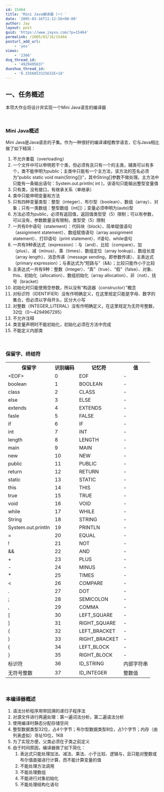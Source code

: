 ```yaml
---
id: 15464
title: 'Mini Java编译器（一）'
date: '2005-03-16T11:12:56+08:00'
author: Jay
layout: post
guid: 'https://www.jayxu.com/?p=15464'
permalink: /2005/03/16/15464
posturl_add_url:
    - 'yes'
views:
    - '2366'
dsq_thread_id:
    - '4929495637'
duoshuo_thread_id:
    - '6.3356053325632E+18'
---
```


<h2>一、任务概述</h2>
本项大作业将设计并实现一个Mini Java语言的编译器

&nbsp;
<h3>Mini Java概述</h3>
Mini Java是Java语言的子集。作为一种很好的编译课程教学语言，它与Java相比做了如下精简：
<ol>
 	<li>不允许重载（overloading）</li>
 	<li>一个文件中可以申明若干个类，但必须有且只有一个的主类，辅类可以有多个，类不能申明为public；主类中只能有一个主方法，该方法的签名必须为“public static void main(String[])”，其中String[]参数不做处理。主方法中只能有一条输出语句：System.out.println( int )，该语句只能输出整型变量值</li>
 	<li>只有类，没有接口，有继承关系（单继承）</li>
 	<li>类中只能申明变量和方法</li>
 	<li>只有四种变量类型：整型（integer）、布尔型（boolean）、数组（array）、对象；只有一类数组：整型数组（int[]）；变量必须申明为(auto)型</li>
 	<li>方法必须为public，必须有返回值，返回值类型受（5）限制；可以有参数，可以没有，参数数量没有限制，类型受（5）限制</li>
 	<li>一共有6中语句（statement）：代码块（block）、简单赋值语句（assignment statement）、数组赋值语句（array assignment statement）、打印语句（print statement）、if语句、while语句</li>
 	<li>一共有9种表达式（expression）：与（and）、比较（compare）、加（plus）、减（minus）、乘（times）、数组定位（array lookup）、数组长度（array length）、消息传递（message sending，即参数传递）、主表达式（primary expression）；与表达式为“短路与”（&amp;&amp;）；比较只能作小于比较</li>
 	<li>主表达式一共有9种：整数（Integer）、“真”（true）、“假”（false）、对象、this、初始化（allocation）、数组初始化（array allocation）、非（not）、括号（bracket）</li>
 	<li>初始化时只能使用空参数，所以没有“构造器（constructor）”概念</li>
 	<li>对标识符（IDENTIFIER）没有作明确定义，在这里规定只能是字母、数字的集合，但必须以字母开头，区分大小写</li>
 	<li>对整数（INTEGER_LITERAL）没有作明确定义，在这里规定为无符号整数，32位（0～4294967295）</li>
 	<li>不允许注释</li>
 	<li>类变量声明时不能初始化，初始化必须在方法中完成</li>
 	<li>不能定义内部类</li>
</ol>
&nbsp;
<h3>保留字、终结符</h3>
<table>
<tbody>
<tr>
<th>保留字</th>
<th>识别编码</th>
<th>记忆符</th>
<th>值</th>
</tr>
<tr>
<td>&lt;EOF&gt;</td>
<td>0</td>
<td>EOF</td>
<td>-</td>
</tr>
<tr>
<td>boolean</td>
<td>1</td>
<td>BOOLEAN</td>
<td>-</td>
</tr>
<tr>
<td>class</td>
<td>2</td>
<td>CLASS</td>
<td>-</td>
</tr>
<tr>
<td>else</td>
<td>3</td>
<td>ELSE</td>
<td>-</td>
</tr>
<tr>
<td>extends</td>
<td>4</td>
<td>EXTENDS</td>
<td>-</td>
</tr>
<tr>
<td>fasle</td>
<td>5</td>
<td>FALSE</td>
<td>-</td>
</tr>
<tr>
<td>if</td>
<td>6</td>
<td>IF</td>
<td>-</td>
</tr>
<tr>
<td>int</td>
<td>7</td>
<td>INT</td>
<td>-</td>
</tr>
<tr>
<td>length</td>
<td>8</td>
<td>LENGTH</td>
<td>-</td>
</tr>
<tr>
<td>main</td>
<td>9</td>
<td>MAIN</td>
<td>-</td>
</tr>
<tr>
<td>new</td>
<td>10</td>
<td>NEW</td>
<td>-</td>
</tr>
<tr>
<td>public</td>
<td>11</td>
<td>PUBLIC</td>
<td>-</td>
</tr>
<tr>
<td>return</td>
<td>12</td>
<td>RETURN</td>
<td>-</td>
</tr>
<tr>
<td>static</td>
<td>13</td>
<td>STATIC</td>
<td>-</td>
</tr>
<tr>
<td>this</td>
<td>14</td>
<td>THIS</td>
<td>-</td>
</tr>
<tr>
<td>true</td>
<td>15</td>
<td>TRUE</td>
<td>-</td>
</tr>
<tr>
<td>void</td>
<td>16</td>
<td>VOID</td>
<td>-</td>
</tr>
<tr>
<td>while</td>
<td>17</td>
<td>WHILE</td>
<td>-</td>
</tr>
<tr>
<td>String</td>
<td>18</td>
<td>STRING</td>
<td>-</td>
</tr>
<tr>
<td>System.out.println</td>
<td>19</td>
<td>PRINTLN</td>
<td>-</td>
</tr>
<tr>
<td>=</td>
<td>20</td>
<td>EQUAL</td>
<td>-</td>
</tr>
<tr>
<td>!</td>
<td>21</td>
<td>NOT</td>
<td>-</td>
</tr>
<tr>
<td>&amp;&amp;</td>
<td>22</td>
<td>AND</td>
<td>-</td>
</tr>
<tr>
<td>+</td>
<td>23</td>
<td>PLUS</td>
<td>-</td>
</tr>
<tr>
<td>-</td>
<td>24</td>
<td>MINUS</td>
<td>-</td>
</tr>
<tr>
<td>*</td>
<td>25</td>
<td>TIMES</td>
<td>-</td>
</tr>
<tr>
<td>&lt;</td>
<td>26</td>
<td>COMPARE</td>
<td>-</td>
</tr>
<tr>
<td>.</td>
<td>27</td>
<td>DOT</td>
<td>-</td>
</tr>
<tr>
<td>;</td>
<td>28</td>
<td>SEMICOLON</td>
<td>-</td>
</tr>
<tr>
<td>,</td>
<td>29</td>
<td>COMMA</td>
<td>-</td>
</tr>
<tr>
<td>[</td>
<td>30</td>
<td>LEFT_SQUARE</td>
<td>-</td>
</tr>
<tr>
<td>]</td>
<td>31</td>
<td>RIGHT_SQUARE</td>
<td>-</td>
</tr>
<tr>
<td>(</td>
<td>32</td>
<td>LEFT_BRACKET</td>
<td>-</td>
</tr>
<tr>
<td>)</td>
<td>33</td>
<td>RIGHT_BRACKET</td>
<td>-</td>
</tr>
<tr>
<td>{</td>
<td>34</td>
<td>LEFT_BLOCK</td>
<td>-</td>
</tr>
<tr>
<td>}</td>
<td>35</td>
<td>RIGHT_BLOCK</td>
<td>-</td>
</tr>
<tr>
<td>标识符</td>
<td>36</td>
<td>ID_STRING</td>
<td>内部字符串</td>
</tr>
<tr>
<td>无符号整数</td>
<td>37</td>
<td>ID_INTEGER</td>
<td>整数值</td>
</tr>
</tbody>
</table>
&nbsp;
<h3>本编译器概述</h3>
<ol>
 	<li>语法分析程序用带回溯的递归子程序法</li>
 	<li>对源文件进行两遍处理：第一遍词法分析，第二遍语法分析</li>
 	<li>使用编译时静态分配存储空间</li>
 	<li>整型数据类型32位，占4个字节；布尔型数据类型8位，占1个字节；内存（由列表虚拟）寻址10位，1KB</li>
 	<li>为了实现方便，父类必须在子类之前定义</li>
 	<li>由于时间原因，编译器做了如下简化：
<ol>
 	<li>表达式只能处理加法、减法、乘法、小于比较、逻辑与，且只能对整数或布尔值直接进行计算，而不能计算变量的值</li>
 	<li>不能处理方法调用</li>
 	<li>不能处理数组</li>
 	<li>不能进行对象初始化</li>
 	<li>不能处理结构化语句</li>
</ol>
</li>
</ol>